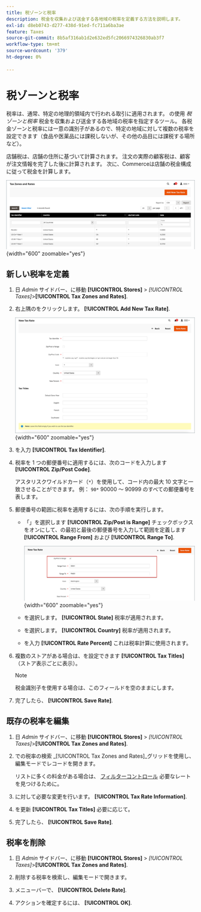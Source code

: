```yaml
---
title: 税ゾーンと税率
description: 税金を収集および送金する各地域の税率を定義する方法を説明します。
exl-id: d8eb0743-d277-438d-91ed-fc711a6ba3ae
feature: Taxes
source-git-commit: 8b5af316ab1d2e632ed5fc2066974326830ab3f7
workflow-type: tm+mt
source-wordcount: '379'
ht-degree: 0%

---
```


# 税ゾーンと税率

税率は、通常、特定の地理的領域内で行われる取引に適用されます。 の使用 _税ゾーンと税率_ 税金を収集および送金する各地域の税率を指定するツール。 各税金ゾーンと税率には一意の識別子があるので、特定の地域に対して複数の税率を設定できます（食品や医薬品には課税しないが、その他の品目には課税する場所など）。

店舗税は、店舗の住所に基づいて計算されます。 注文の実際の顧客税は、顧客が注文情報を完了した後に計算されます。 次に、Commerceは店舗の税金構成に従って税金を計算します。

![税ゾーンと税率](./assets/tax-zones-rates.png){width="600" zoomable="yes"}

## 新しい税率を定義

1. 日 _Admin_ サイドバー、に移動 **[!UICONTROL Stores]** > _[!UICONTROL Taxes]_>**[!UICONTROL Tax Zones and Rates]**.

1. 右上隅のをクリックします。 **[!UICONTROL Add New Tax Rate]**.

   ![新しい税率](./assets/tax-rate-new.png){width="600" zoomable="yes"}

1. を入力 **[!UICONTROL Tax Identifier]**.

1. 税率を 1 つの郵便番号に適用するには、次のコードを入力します **[!UICONTROL Zip/Post Code]**.

   アスタリスクワイルドカード（`*`）を使用して、コード内の最大 10 文字と一致させることができます。 例： `90*` 90000 ～ 90999 のすべての郵便番号を表します。

1. 郵便番号の範囲に税率を適用するには、次の手順を実行します。

   - 「」を選択します **[!UICONTROL Zip/Post is Range]** チェックボックスをオンにして、の最初と最後の郵便番号を入力して範囲を定義します **[!UICONTROL Range From]** および **[!UICONTROL Range To]**.

     ![ZIP/Post が範囲](./assets/tax-rate-new-zip-post-range.png){width="600" zoomable="yes"}

   - を選択します。 **[!UICONTROL State]** 税率が適用されます。

   - を選択します。 **[!UICONTROL Country]** 税率が適用されます。

   - を入力 **[!UICONTROL Rate Percent]** これは税率計算に使用されます。

1. 複数のストアがある場合は、を設定できます **[!UICONTROL Tax Titles]** （ストア表示ごとに表示）。

   >[!NOTE]
   >
   >税金識別子を使用する場合は、このフィールドを空のままにします。

1. 完了したら、 **[!UICONTROL Save Rate]**.

## 既存の税率を編集

1. 日 _Admin_ サイドバー、に移動 **[!UICONTROL Stores]** > _[!UICONTROL Taxes]_>**[!UICONTROL Tax Zones and Rates]**.

1. での税率の検索 _[!UICONTROL Tax Zones and Rates]_グリッドを使用し、編集モードでレコードを開きます。

   リストに多くの料金がある場合は、 [フィルターコントロール](../getting-started/admin-grid-controls.md) 必要なレートを見つけるために。

1. に対して必要な変更を行います。 **[!UICONTROL Tax Rate Information]**.

1. を更新 **[!UICONTROL Tax Titles]** 必要に応じて。

1. 完了したら、 **[!UICONTROL Save Rate]**.

## 税率を削除

1. 日 _Admin_ サイドバー、に移動 **[!UICONTROL Stores]** > _[!UICONTROL Taxes]_>**[!UICONTROL Tax Zones and Rates]**.

1. 削除する税率を検索し、編集モードで開きます。

1. メニューバーで、 **[!UICONTROL Delete Rate]**.

1. アクションを確定するには、 **[!UICONTROL OK]**.
